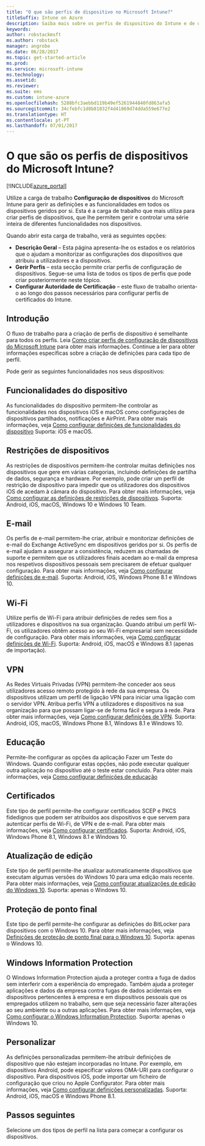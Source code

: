 ```yaml
---
title: "O que são perfis de dispositivo no Microsoft Intune?"
titleSuffix: Intune on Azure
description: Saiba mais sobre os perfis de dispositivo do Intune e de que forma podem ajudar a gerir e a proteger os dispositivos na sua empresa."
keywords: 
author: robstackmsft
ms.author: robstack
manager: angrobe
ms.date: 06/28/2017
ms.topic: get-started-article
ms.prod: 
ms.service: microsoft-intune
ms.technology: 
ms.assetid: 
ms.reviewer: 
ms.suite: ems
ms.custom: intune-azure
ms.openlocfilehash: 5288bfc3aebbd119b49ef5261944840fd863afa5
ms.sourcegitcommit: 34cfebfc1d8b81032f4d41869d74dda559e677e2
ms.translationtype: HT
ms.contentlocale: pt-PT
ms.lasthandoff: 07/01/2017
---
```

# <a name="what-are-microsoft-intune-device-profiles"></a>O que são os perfis de dispositivos do Microsoft Intune?

[!INCLUDE[azure_portal](./includes/azure_portal.md)]

Utilize a carga de trabalho **Configuração de dispositivos** do Microsoft Intune para gerir as definições e as funcionalidades em todos os dispositivos geridos por si. Esta é a carga de trabalho que mais utiliza para criar perfis de dispositivos, que lhe permitem gerir e controlar uma série inteira de diferentes funcionalidades nos dispositivos.

Quando abrir esta carga de trabalho, verá as seguintes opções:

- **Descrição Geral** – Esta página apresenta-lhe os estados e os relatórios que o ajudam a monitorizar as configurações dos dispositivos que atribuiu a utilizadores e a dispositivos.
- **Gerir Perfis** – esta secção permite criar perfis de configuração de dispositivos. Segue-se uma lista de todos os tipos de perfis que pode criar posteriormente neste tópico.
- **Configurar Autoridade de Certificação** – este fluxo de trabalho orienta-o ao longo dos passos necessários para configurar perfis de certificados do Intune.

## <a name="getting-started"></a>Introdução

O fluxo de trabalho para a criação de perfis de dispositivo é semelhante para todos os perfis. Leia [Como criar perfis de configuração de dispositivos do Microsoft Intune](device-profile-create.md) para obter mais informações. Continue a ler para obter informações específicas sobre a criação de definições para cada tipo de perfil.

Pode gerir as seguintes funcionalidades nos seus dispositivos:

## <a name="device-features"></a>Funcionalidades do dispositivo

As funcionalidades do dispositivo permitem-lhe controlar as funcionalidades nos dispositivos iOS e macOS como configurações de dispositivos partilhados, notificações e AirPrint.
Para obter mais informações, veja [Como configurar definições de funcionalidades do dispositivo](device-features-configure.md) Suporta: iOS e macOS.

## <a name="device-restrictions"></a>Restrições de dispositivos
As restrições de dispositivos permitem-lhe controlar muitas definições nos dispositivos que gere em várias categorias, incluindo definições de partilha de dados, segurança e hardware. Por exemplo, pode criar um perfil de restrição de dispositivo para impedir que os utilizadores dos dispositivos iOS de acedam à câmara do dispositivo.
Para obter mais informações, veja [Como configurar as definições de restrições de dispositivos](device-restrictions-configure.md). Suporta: Android, iOS, macOS, Windows 10 e Windows 10 Team.

## <a name="email"></a>E-mail
Os perfis de e-mail permitem-lhe criar, atribuir e monitorizar definições de e-mail do Exchange ActiveSync em dispositivos geridos por si. Os perfis de e-mail ajudam a assegurar a consistência, reduzem as chamadas de suporte e permitem que os utilizadores finais acedam ao e-mail da empresa nos respetivos dispositivos pessoais sem precisarem de efetuar qualquer configuração.
Para obter mais informações, veja [Como configurar definições de e-mail](email-settings-configure.md). Suporta: Android, iOS, Windows Phone 8.1 e Windows 10.

## <a name="wi-fi"></a>Wi-Fi
Utilize perfis de Wi-Fi para atribuir definições de redes sem fios a utilizadores e dispositivos na sua organização. Quando atribui um perfil Wi-Fi, os utilizadores obtêm acesso ao seu Wi-Fi empresarial sem necessidade de configuração.
Para obter mais informações, veja [Como configurar definições de Wi-Fi](wi-fi-settings-configure.md). Suporta: Android, iOS, macOS e Windows 8.1 (apenas de importação).

## <a name="vpn"></a>VPN
As Redes Virtuais Privadas (VPN) permitem-lhe conceder aos seus utilizadores acesso remoto protegido à rede da sua empresa. Os dispositivos utilizam um perfil de ligação VPN para iniciar uma ligação com o servidor VPN. Atribua perfis VPN a utilizadores e dispositivos na sua organização para que possam ligar-se de forma fácil e segura à rede.
Para obter mais informações, veja [Como configurar definições de VPN](vpn-settings-configure.md).
Suporta: Android, iOS, macOS, Windows Phone 8.1, Windows 8.1 e Windows 10.

## <a name="education"></a>Educação
Permite-lhe configurar as opções da aplicação Fazer um Teste do Windows. Quando configurar estas opções, não pode executar qualquer outra aplicação no dispositivo até o teste estar concluído.
Para obter mais informações, veja [Como configurar definições de educação](education-settings-configure.md)

## <a name="certificates"></a>Certificados
Este tipo de perfil permite-lhe configurar certificados SCEP e PKCS fidedignos que podem ser atribuídos aos dispositivos e que servem para autenticar perfis de Wi-Fi, de VPN e de e-mail.
Para obter mais informações, veja [Como configurar certificados](certificates-configure.md). Suporta: Android, iOS, Windows Phone 8.1, Windows 8.1 e Windows 10.

## <a name="edition-upgrade"></a>Atualização de edição
Este tipo de perfil permite-lhe atualizar automaticamente dispositivos que executam algumas versões do Windows 10 para uma edição mais recente.
Para obter mais informações, veja [Como configurar atualizações de edição do Windows 10](edition-upgrade-configure-windows-10.md). Suporta: apenas o Windows 10.

## <a name="endpoint-protection"></a>Proteção de ponto final
Este tipo de perfil permite-lhe configurar as definições do BitLocker para dispositivos com o Windows 10.
Para obter mais informações, veja [Definições de proteção de ponto final para o Windows 10](endpoint-protection-windows-10.md). Suporta: apenas o Windows 10.

## <a name="windows-information-protection"></a>Windows Information Protection
O Windows Information Protection ajuda a proteger contra a fuga de dados sem interferir com a experiência do empregado. Também ajuda a proteger aplicações e dados da empresa contra fugas de dados acidentais em dispositivos pertencentes à empresa e em dispositivos pessoais que os empregados utilizem no trabalho, sem que seja necessário fazer alterações ao seu ambiente ou a outras aplicações.
Para obter mais informações, veja [Como configurar o Windows Information Protection](windows-information-protection-configure.md). Suporta: apenas o Windows 10.

## <a name="custom"></a>Personalizar
As definições personalizadas permitem-lhe atribuir definições de dispositivo que não estejam incorporadas no Intune. Por exemplo, em dispositivos Android, pode especificar valores OMA-URI para configurar o dispositivo. Para dispositivos iOS, pode importar um ficheiro de configuração que criou no Apple Configurator.
Para obter mais informações, veja [Como configurar definições personalizadas](custom-settings-configure.md). Suporta: Android, iOS, macOS e Windows Phone 8.1.

## <a name="next-steps"></a>Passos seguintes
Selecione um dos tipos de perfil na lista para começar a configurar os dispositivos.
